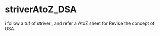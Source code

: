 ﻿# striverAtoZ_DSA
i follow a tuf of striver , and refer a AtoZ sheet for Revise the concept of DSA.
